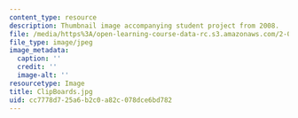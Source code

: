 ```yaml
---
content_type: resource
description: Thumbnail image accompanying student project from 2008.
file: /media/https%3A/open-learning-course-data-rc.s3.amazonaws.com/2-00b-toy-product-design-spring-2008/cc7778d725a6b2c0a82c078dce6bd782_ClipBoards.jpg
file_type: image/jpeg
image_metadata:
  caption: ''
  credit: ''
  image-alt: ''
resourcetype: Image
title: ClipBoards.jpg
uid: cc7778d7-25a6-b2c0-a82c-078dce6bd782
---
```

